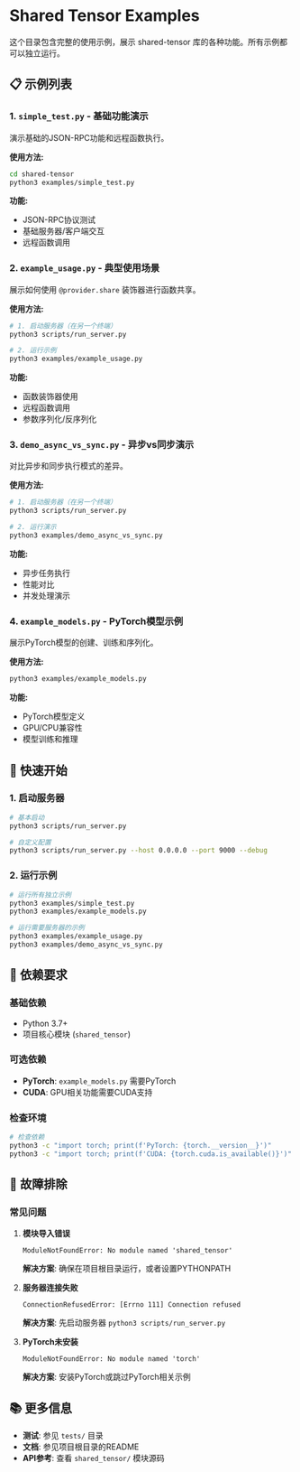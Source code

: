 # Shared Tensor Examples

这个目录包含完整的使用示例，展示 shared-tensor 库的各种功能。所有示例都可以独立运行。

## 📋 示例列表

### 1. `simple_test.py` - 基础功能演示
演示基础的JSON-RPC功能和远程函数执行。

**使用方法:**
```bash
cd shared-tensor
python3 examples/simple_test.py
```

**功能:**
- JSON-RPC协议测试
- 基础服务器/客户端交互
- 远程函数调用

### 2. `example_usage.py` - 典型使用场景
展示如何使用 `@provider.share` 装饰器进行函数共享。

**使用方法:**
```bash
# 1. 启动服务器（在另一个终端）
python3 scripts/run_server.py

# 2. 运行示例
python3 examples/example_usage.py
```

**功能:**
- 函数装饰器使用
- 远程函数调用
- 参数序列化/反序列化

### 3. `demo_async_vs_sync.py` - 异步vs同步演示
对比异步和同步执行模式的差异。

**使用方法:**
```bash
# 1. 启动服务器（在另一个终端）
python3 scripts/run_server.py

# 2. 运行演示
python3 examples/demo_async_vs_sync.py
```

**功能:**
- 异步任务执行
- 性能对比
- 并发处理演示

### 4. `example_models.py` - PyTorch模型示例
展示PyTorch模型的创建、训练和序列化。

**使用方法:**
```bash
python3 examples/example_models.py
```

**功能:**
- PyTorch模型定义
- GPU/CPU兼容性
- 模型训练和推理

## 🚀 快速开始

### 1. 启动服务器
```bash
# 基本启动
python3 scripts/run_server.py

# 自定义配置
python3 scripts/run_server.py --host 0.0.0.0 --port 9000 --debug
```

### 2. 运行示例
```bash
# 运行所有独立示例
python3 examples/simple_test.py
python3 examples/example_models.py

# 运行需要服务器的示例
python3 examples/example_usage.py
python3 examples/demo_async_vs_sync.py
```

## 📝 依赖要求

### 基础依赖
- Python 3.7+
- 项目核心模块 (`shared_tensor`)

### 可选依赖
- **PyTorch**: `example_models.py` 需要PyTorch
- **CUDA**: GPU相关功能需要CUDA支持

### 检查环境
```bash
# 检查依赖
python3 -c "import torch; print(f'PyTorch: {torch.__version__}')"
python3 -c "import torch; print(f'CUDA: {torch.cuda.is_available()}')"
```

## 🔧 故障排除

### 常见问题

1. **模块导入错误**
   ```
   ModuleNotFoundError: No module named 'shared_tensor'
   ```
   **解决方案**: 确保在项目根目录运行，或者设置PYTHONPATH

2. **服务器连接失败**
   ```
   ConnectionRefusedError: [Errno 111] Connection refused
   ```
   **解决方案**: 先启动服务器 `python3 scripts/run_server.py`

3. **PyTorch未安装**
   ```
   ModuleNotFoundError: No module named 'torch'
   ```
   **解决方案**: 安装PyTorch或跳过PyTorch相关示例

## 📚 更多信息

- **测试**: 参见 `tests/` 目录
- **文档**: 参见项目根目录的README
- **API参考**: 查看 `shared_tensor/` 模块源码

